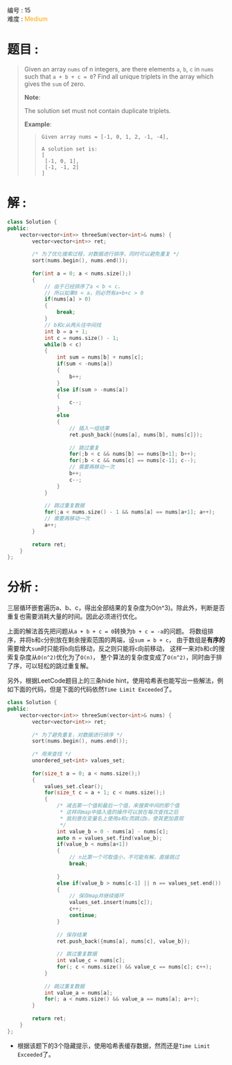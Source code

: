 编号 : 15      
难度 : <font color="orange">Medium</font>

# 题目 :  
>Given an array `nums` of n integers, are there elements `a`, `b`, `c` in `nums` such that `a + b + c = 0`? Find all unique triplets in the array which gives the `sum` of zero.
>
>**Note**:
>
>The solution set must not contain duplicate triplets.
>
>**Example**:
>
>>```
>>Given array nums = [-1, 0, 1, 2, -1, -4],
>>
>>A solution set is:  
>>[  
>>  [-1, 0, 1],  
>>  [-1, -1, 2]  
>>]
>>```

# 解 :  
```Cpp
class Solution {
public:
    vector<vector<int>> threeSum(vector<int>& nums) {
        vector<vector<int>> ret;
        
        /* 为了优化搜索过程，对数据进行排序，同时可以避免重复 */
        sort(nums.begin(), nums.end());
        
        for(int a = 0; a < nums.size();)
        {
            // 由于已经排序了a < b < c，
            // 所以如果0 < a，则必然有a+b+c > 0
            if(nums[a] > 0)
            {
                break;
            }
            // b和c从两头往中间找
            int b = a + 1;
            int c = nums.size() - 1;
            while(b < c)
            {
                int sum = nums[b] + nums[c];
                if(sum < -nums[a])
                {
                    b++;
                }
                else if(sum > -nums[a])
                {
                    c--;
                }
                else
                {
                    // 插入一组结果
                    ret.push_back({nums[a], nums[b], nums[c]});
                    
                    // 跳过重复
                    for(;b < c && nums[b] == nums[b+1]; b++);
                    for(;b < c && nums[c] == nums[c-1]; c--);
                    // 需要再移动一次
                    b++;
                    c--;
                }
            }
            
            // 跳过重复数据
            for(;a < nums.size() - 1 && nums[a] == nums[a+1]; a++);
            // 需要再移动一次
            a++;
        }
        
        return ret;
    }
};
```

# 分析 :  
三层循环嵌套遍历a、b、c，得出全部结果的复杂度为O(n^3)。除此外，判断是否重复也需要消耗大量的时间。因此必须进行优化。  

上面的解法首先把问题从`a + b + c = 0`转换为`b + c = -a`的问题。
将数组排序，并将`b`和`c`分别放在剩余搜索范围的两端，设`sum = b + c`，
由于数组是**有序的**需要增大`sum`时只能将`b`向后移动，反之则只能将`c`向前移动，
这样一来对`b`和`c`的搜索复杂度从`O(n^2)`优化为了`O(n)`，
整个算法的复杂度变成了`O(n^2)`，同时由于排了序，可以轻松的跳过重复解。

另外，根据LeetCode题目上的三条hide hint，使用哈希表也能写出一些解法，例如下面的代码，但是下面的代码依然`Time Limit Exceeded`了。

```Cpp
class Solution {
public:
    vector<vector<int>> threeSum(vector<int>& nums) {
        vector<vector<int>> ret;
        
        /* 为了避免重复，对数据进行排序 */
        sort(nums.begin(), nums.end());
        
        /* 用来查找 */
        unordered_set<int> values_set;
        
        for(size_t a = 0; a < nums.size();)
        {
            values_set.clear();
            for(size_t c = a + 1; c < nums.size();)
            {
                /* 减去第一个值和最后一个值，来搜索中间的那个值
                 * 这样向map中插入值的操作可以放在每次查找之后
                 * 我刻意在变量名上使用a和c而跳过b，使其更加直观
                 */
                int value_b = 0 - nums[a] - nums[c];
                auto n = values_set.find(value_b);
                if(value_b < nums[a+1])
                {
                    // n比第一个可取值小，不可能有解，直接跳过
                    break;
                    
                }
                else if(value_b > nums[c-1] || n == values_set.end())
                {
                    // 保存map并继续循环
                    values_set.insert(nums[c]);
                    c++;
                    continue;
                }
                
                // 保存结果
                ret.push_back({nums[a], nums[c], value_b});
                
                // 跳过重复数据
                int value_c = nums[c];
                for(; c < nums.size() && value_c == nums[c]; c++);
            }
            
            // 跳过重复数据
            int value_a = nums[a];
            for(; a < nums.size() && value_a == nums[a]; a++);
        }
        
        return ret;
    }
};
```
* 根据该题下的3个隐藏提示，使用哈希表缓存数据，然而还是`Time Limit Exceeded`了。